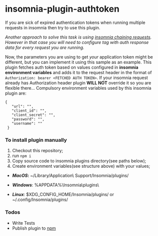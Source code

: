 # **insomnia-plugin-authtoken**

If you are sick of expired authentication tokens when running multiple requests in insomnia then try to use this plugin.

_Another approach to solve this task is using [insomnia chaining requests](https://support.insomnia.rest/article/43-chaining-requests).
However in that case you will need to configure tag with auth response data for every request you are running._ 

Now, the parameters you are using to get _your_ application token might be different, 
but you can implement it using this sample as an example.
This plugin fetches auth token based on values configured in **insomnia environment variables** 
and adds it to the request header in the format of `Authorization: bearer <FETCHED AUTH TOKEN>`.
If your insomnia request already has Authorization header plugin **WILL NOT** override it so you are flexible there...
Compulsory environment variables used by this insomnia plugin are:

```
{
   "url": "",
   "client_id": "",
   "client_secret": "",
   "password": "",
   "username": ""
 }
 ```
 
 ### To install plugin manually
 1) Checkout this repository;
 2) run `npm i` 
 3) Copy source code to insomnia plugins directory(see paths below);
 4) Create environment variables(see structure above) with your values; 
 
 - ___MacOS_:__ ~/Library/Application\ Support/Insomnia/plugins/
 
 - _**Windows**_: %APPDATA%\Insomnia\plugins\
 
 - _**Linux**_: $XDG_CONFIG_HOME/Insomnia/plugins/ or ~/.config/Insomnia/plugins/
 
 
 ### Todos
  - Write Tests
  - Publish plugin to [npm](https://www.npmjs.com/)
 